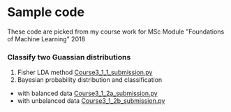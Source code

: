 # Sample code
These code are picked from my course work for MSc Module "Foundations of Machine Learning" 2018

### Classify two Guassian distributions

1. Fisher LDA method [Course3_1_1_submission.py](samplecode/Course3_1_1_submission.py)
2. Bayesian probability distribution and classification
 - with balanced data [Course3_1_2a_submission.py](samplecode/Course3_1_2a_submission.py)
 - with unbalanced data [Course3_1_2b_submission.py](samplecode/Course3_1_2b_submission.py)
